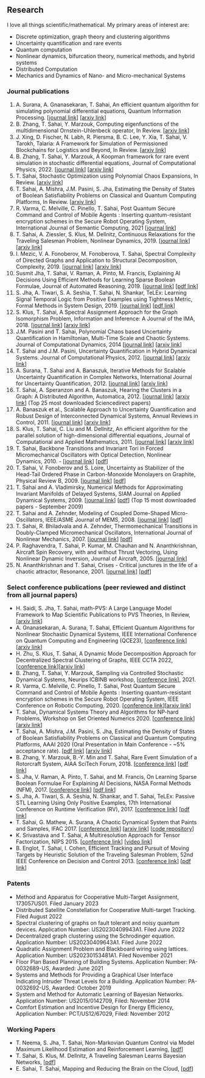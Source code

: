 ## Research


I love all things scientific/mathematical. My primary areas of interest are:

- Discrete optimization, graph theory and clustering algorithms
- Uncertainty quantification and rare events
- Quantum computation
- Nonlinear dynamics, bifurcation theory, numerical methods, and hybrid systems
- Distributed Computation
- Mechanics and Dynamics of Nano- and Micro-mechanical Systems

### Journal publications
1. A. Surana, A. Gnanasekaran, T. Sahai, An efficient quantum algorithm for simulating polynomial differential equations, Quantum Information Processing. [[journal link](https://trebuchet.public.springernature.app/get_content/7188fb6c-3805-4843-a0fb-2e8a62585218?utm_source=rct_congratemailt&utm_medium=email&utm_campaign=nonoa_20240313&utm_content=10.1007/s11128-024-04311-2)] [[arxiv link](https://arxiv.org/abs/2212.10775)]
2. B. Zhang, T. Sahai, Y. Marzouk, Computing eigenfunctions of the multidimensional Ornstein-Uhlenbeck operator, In Review. [[arxiv link](https://arxiv.org/abs/2110.09229)]
3. J. Xing, D. Fischer, N. Labh, R. Piersma, B. C. Lee, Y. Xia, T. Sahai, V. Tarokh, Talaria: A Framework for Simulation of Permissioned Blockchains for Logistics and Beyond, In Review. [[arxiv link](https://arxiv.org/abs/2103.02260)]
4. B. Zhang, T. Sahai, Y. Marzouk, A Koopman framework for rare event simulation in stochastic differential equations, Journal of Computational Physics, 2022. [[journal link](https://www.sciencedirect.com/science/article/pii/S0021999122000870?via%3Dihub)] [[arxiv link](https://arxiv.org/abs/2101.07330)]
5. T. Sahai, Stochastic Optimization using Polynomial Chaos Expansions, In Review. [[arxiv link](https://arxiv.org/abs/2009.08077)]
6. T. Sahai, A. Mishra, J.M. Pasini, S. Jha, Estimating the Density of States of Boolean Satisfiability Problems on Classical and Quantum Computing Platforms, In Review. [[arxiv link](https://arxiv.org/abs/1910.13088)]
7. R. Varma, C. Melville, C. Pinello, T. Sahai, Post Quantum Secure Command and Control of Mobile Agents : Inserting quantum-resistant encryption schemes in the Secure Robot Operating System, International Journal of Semantic Computing, 2021 [[journal link](https://www.worldscientific.com/doi/10.1142/S1793351X21400092)]
8. T. Sahai, A. Ziessler, S. Klus, M. Dellnitz, Continuous Relaxations for the Traveling Salesman Problem, Nonlinear Dynamics, 2019. [[journal link](https://link.springer.com/article/10.1007/s11071-019-05092-5)] [[arxiv link](https://arxiv.org/abs/1702.05224)]
9. I. Mezic, V. A. Fonoberov, M. Fonoberova, T. Sahai, Spectral Complexity of Directed Graphs and Application to Structural Decomposition, Complexity, 2019. [[journal link](https://www.hindawi.com/journals/complexity/2019/9610826/abs/)] [[arxiv link](https://arxiv.org/abs/1808.06004)]
10. Susmit Jha, T. Sahai, V. Raman, A. Pinto, M. Francis, Explaining AI Decisions Using Efficient Methods for Learning Sparse Boolean Formulae, Journal of Automated Reasoning, 2019. [[journal link](https://link.springer.com/article/10.1007/s10817-018-9499-8)] [[pdf link](http://susmitjha.github.io/papers/jar18.pdf)]
11. S. Jha, A. Tiwari, S. A. Seshia, T. Sahai, N. Shankar, TeLEx: Learning Signal Temporal Logic from Positive Examples using Tightness Metric, Formal Methods in System Design, 2019. [[journal link](https://link.springer.com/article/10.1007/s10703-019-00332-1)] [[pdf link](http://susmitjha.github.io/papers/fmsd19.pdf)]
12. S. Klus, T. Sahai, A Spectral Assignment Approach for the Graph Isomorphism Problem, Information and Inference: A Journal of the IMA, 2018. [[journal link](https://academic.oup.com/imaiai/article-abstract/7/4/689/4844023)] [[arxiv link](https://arxiv.org/abs/1411.0969)]
13. J.M. Pasini and T. Sahai, Polynomial Chaos based Uncertainty Quantification in Hamiltonian, Multi-Time Scale and Chaotic Systems. Journal of Computational Dynamics, 2014 [[journal link](https://www.aimsciences.org/journals/displayArticles.jsp?paperID=10629)]  [[arxiv link](https://arxiv.org/abs/1307.0065)]
14. T. Sahai and J.M. Pasini, Uncertainty Quantification in Hybrid Dynamical Systems. Journal of Computational Physics, 2012. [[journal link](https://www.sciencedirect.com/science/article/pii/S0021999112006316)] [[arxiv link](https://arxiv.org/abs/1111.4157)]
15. A. Surana, T. Sahai and A. Banaszuk, Iterative Methods for Scalable Uncertainty Quantification in Complex Networks, International Journal for Uncertainty Quantification, 2012. [[journal link](http://www.dl.begellhouse.com/journals/52034eb04b657aea,43e225911b944538,1ab26df934531fb2.html)] [[arxiv link](https://arxiv.org/abs/1110.2435)]
16. T. Sahai, A. Speranzon and A. Banaszuk, Hearing the Clusters in a Graph: A Distributed Algorithm, Automatica, 2012. [[journal link](https://www.sciencedirect.com/science/article/pii/S0005109811004596)] [[arxiv link](https://arxiv.org/abs/0911.4729)] (Top 25 most downloaded Sciencedirect papers)
17. A. Banaszuk et al., Scalable Approach to Uncertainty Quantification and Robust Design of Interconnected Dynamical Systems, Annual Reviews in Control, 2011. [[journal link](https://www.sciencedirect.com/science/article/pii/S136757881100006X)] [[arxiv link](https://arxiv.org/abs/1103.0733)]
18. S. Klus, T. Sahai, C. Liu and M. Dellnitz, An efficient algorithm for the parallel solution of high-dimensional differential equations, Journal of Computational and Applied Mathematics, 2011. [[journal link](https://www.sciencedirect.com/science/article/pii/S037704271000676X)] [[arxiv link](https://arxiv.org/abs/1003.5238)] 
19. T. Sahai, Backbone Transitions and Invariant Tori in Forced Micromechanical Oscillators with Optical Detection, Nonlinear Dynamics, 2010. - [[journal link](https://link.springer.com/article/10.1007/s11071-010-9716-4)] [[pdf](https://github.com/tuhinsahai/tuhinsahai.github.io/blob/master/Nonlineardyn.pdf)]
20. T. Sahai, V. Fonoberov and S. Loire, Uncertainty as Stabilizer of the Head-Tail Ordered Phase in Carbon-Monoxide Monolayers on Graphite, Physical Review B, 2009. [[journal link](https://journals.aps.org/prb/abstract/10.1103/PhysRevB.80.115413)] [[pdf](https://faculty.ucr.edu/~vladimf/PRB-Aimdyn-2009.pdf)] 
21. T. Sahai and A. Vladimirsky, Numerical Methods for Approximating Invariant Manifolds of Delayed Systems, SIAM Journal on Applied Dynamical Systems, 2009. [[journal link](https://epubs.siam.org/doi/abs/10.1137/080718772)] [[pdf](http://pi.math.cornell.edu/~vlad/papers/Invariant_DDE_revised.pdf)] (Top 15 most downloaded papers - September 2009)
22. T. Sahai and A. Zehnder, Modeling of Coupled Dome-Shaped Micro-Oscillators, IEEE/ASME Journal of MEMS, 2008. [[journal link](https://ieeexplore.ieee.org/abstract/document/4538094)] [[pdf](https://github.com/tuhinsahai/tuhinsahai.github.io/blob/master/JMEMS.pdf)]
23. T. Sahai, R. Bhiladvala and A. Zehnder, Thermomechanical Transitions in Doubly-Clamped Micromechanical Oscillators, International Journal of Nonlinear Mechanics, 2007. [[journal link](https://www.sciencedirect.com/science/article/abs/pii/S0020746207000133)] [[pdf](https://www.engr.uvic.ca/~rustomb/publication/papers/IJNM.pdf)]
24. P. Raghavendra, T. Sahai, P. Kumar, M. Chauhan and N. Ananthkrishnan, Aircraft Spin Recovery, with and without Thrust Vectoring, Using Nonlinear Dynamic Inversion, Journal of Aircraft, 2005. [[journal link](https://arc.aiaa.org/doi/pdf/10.2514/1.12252)]
25. N. Ananthkrishnan and T. Sahai, Crises - Critical junctures in the life of a chaotic attractor, Resonance, 2001. [[journal link](https://link.springer.com/article/10.1007/BF02837669)] [[pdf](https://www.ias.ac.in/public/Volumes/reso/006/03/0019-0033.pdf)]

### Select conference publications (peer reviewed and distinct from all journal papers)
- H. Saidi, S. Jha, T. Sahai, math-PVS: A Large Language Model Framework to Map Scientific Publications to PVS Theories, In Review, [[arxiv link](https://arxiv.org/abs/2310.17064)]
- A. Gnanasekaran, A. Surana, T. Sahai, Efficient Quantum Algorithms for Nonlinear Stochastic Dynamical Systems, IEEE International Conference on Quantum Computing and Engineering (QCE23), [[conference link](https://ieeexplore.ieee.org/document/10313636)] [[arxiv link](https://arxiv.org/abs/2303.02463)]
- H. Zhu, S. Klus, T. Sahai, A Dynamic Mode Decomposition Approach for Decentralized Spectral Clustering of Graphs, IEEE CCTA 2022, [[conference link](https://ccta2022.ieeecss.org/)][[arxiv link](https://arxiv.org/abs/2203.00004)]
- B. Zhang, T. Sahai, Y. Marzouk, Sampling via Controlled Stochastic Dynamical Systems, Neurips ICBINB workshop, [[conference link](https://openreview.net/forum?id=dHruzYDH719)], 2021.
- R. Varma, C. Melville, C. Pinello, T. Sahai, Post Quantum Secure Command and Control of Mobile Agents : Inserting quantum-resistant encryption schemes in the Secure Robot Operating System, IEEE Conference on Robotic Computing, 2020. [[conference link](https://ieeexplore.ieee.org/abstract/document/9287952)][[arxiv link](https://arxiv.org/abs/2009.07937)]
- T. Sahai, Dynamical Systems Theory and Algorithms for NP-hard Problems, Workshop on Set Oriented Numerics 2020. [[conference link](https://link.springer.com/chapter/10.1007/978-3-030-51264-4_8)][[arxiv link](https://arxiv.org/abs/2005.05052)]
- T. Sahai, A. Mishra, J.M. Pasini, S. Jha, Estimating the Density of States of Boolean Satisfiability Problems on Classical and Quantum Computing Platforms, AAAI 2020 (Oral Presentation in Main Conference - ~5% acceptance rate). [[pdf link](https://aaai.org/ojs/index.php/AAAI/article/view/5524/5380)] [[arxiv link](https://arxiv.org/abs/1910.13088)] 
- B. Zhang, Y. Marzouk, B.-Y. Min and T. Sahai, Rare Event Simulation of a Rotorcraft System, AIAA SciTech Forum, 2018. [[conference link](https://arc.aiaa.org/doi/abs/10.2514/6.2018-1181)] [[pdf link](https://github.com/tuhinsahai/tuhinsahai.github.io/blob/master/aiaa_paper.pdf)]
- S. Jha, V. Raman, A. Pinto, T. Sahai, and M. Francis, On Learning Sparse Boolean Formulae For Explaining AI Decisions, NASA Formal Methods (NFM), 2017. [[conference link](https://www.springer.com/gp/book/9783319572871)] [[pdf link](http://susmitjha.github.io/papers/nfm17.pdf)] 
- S. Jha, A. Tiwari, S. A. Seshia, N. Shankar, and T. Sahai, TeLEx: Passive STL Learning Using Only Positive Examples, 17th International Conference on Runtime Verification (RV), 2017. [[conference link](https://link.springer.com/chapter/10.1007/978-3-319-67531-2_13)] [[pdf link](http://susmitjha.github.io/papers/RV17.pdf)]
- T. Sahai, G. Mathew, A. Surana, A Chaotic Dynamical System that Paints and Samples, IFAC 2017. [[conference link](https://www.sciencedirect.com/science/article/pii/S2405896317330872)] [[arxiv link](https://arxiv.org/abs/1504.02010)] [[code repository](http://qpcode.github.io/smc/dynamic_smc_painting.html)]
- K. Srivastava and T. Sahai, A Multiresolution Approach for Tensor Factorization, NIPS 2015. [[conference link](https://people.cs.uchicago.edu/~risi/NIPS15workshop/index.html)] [[video link](https://www.youtube.com/watch?v=NIyMzMXjqa8)]
- B. Englot, T. Sahai, I. Cohen, Efficient Tracking and Pursuit of Moving Targets by Heuristic Solution of the Traveling Salesman Problem, 52nd IEEE Conference on Decision and Control 2013. [[conference link](https://ieeexplore.ieee.org/abstract/document/6760409)] [[pdf link](https://github.com/tuhinsahai/tuhinsahai.github.io/blob/master/CDC13_2114_FI.pdf)]

### Patents
- Method and Apparatus for Cooperative Multi-Target Assignment, 173057US01. Filed January 2023
- Distributed Satellite Constellation for Cooperative Multi-target Tracking. Filed August 2022
- Spectral clustering of graphs on fault tolerant and noisy quantum devices. Application Number: US20230409943A1. Filed June 2022
- Decentralized graph clustering using the Schrodinger equation. Application Number: US20230409643A1. Filed June 2022
- Quadratic Assignment Problem and Blackboard wiring using lattices. Application Number: US20230153481A1. Filed November 2021
- Floor Plan Based Planning of Building Systems. Application Number: PA-0032689-US, Awarded: June 2021 
- Systems and Methods for Providing a Graphical User Interface Indicating Intruder Threat Levels for a Building. Application Number: PA-0032692-US, Awarded: October 2019
- System and Method for Automatic Learning of Bayesian Networks. Application Number: US2015/0142709, Filed: November 2014
- Comfort Estimation and Incentive Design for Energy Efficiency, Application Number: PCT/US12/67029, Filed: November 2012

### Working Papers
- T. Neema, S. Jha, T. Sahai, Non-Markovian Quantum Control via Model Maximum Likelihood Estimation and Reinforcement Learning, [[pdf](https://arxiv.org/abs/2402.05084)]
- T. Sahai, S. Klus, M. Dellnitz, A Traveling Salesman Learns Bayesian Networks, [[pdf](https://arxiv.org/abs/1211.4888)]
- E. Sahai, T. Sahai, Mapping and Reducing the Brain on the Cloud, [[pdf](https://arxiv.org/abs/1207.4978)]
